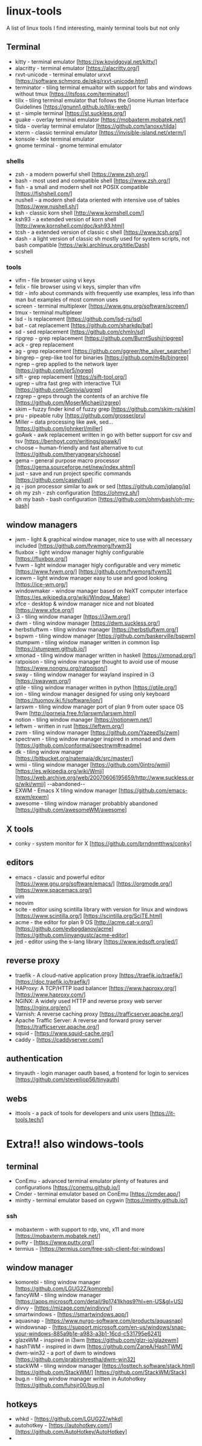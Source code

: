 # linux-tools
A list of linux tools I find interesting, mainly terminal tools but not only

## Terminal

* kitty - terminal emulator [https://sw.kovidgoyal.net/kitty/]
* alacritty - terminal emulator [https://alacritty.org/]
* rxvt-unicode - terminal emulator urxvt [https://software.schmorp.de/pkg/rxvt-unicode.html]
* terminator - tiling terminal emualtor with support for tabs and windows without tmux [https://itsfoss.com/terminator/]
* tilix - tiling terminal emulator that follows the Gnome Human Interface Guidelines [https://gnunn1.github.io/tilix-web/]
* st - simple terminal [https://st.suckless.org/]
* guake - overlay terminal emulator [https://mobaxterm.mobatek.net/]
* tilda - overlay terminal emulator [https://github.com/lanoxx/tilda]
* xterm - classic terminal emulator [https://invisible-island.net/xterm/]
* konsole - kde terminal emulator
* gnome terminal - gnome terminal emulator

### shells

* zsh - a modern powerful shell [https://www.zsh.org/]
* bash - most used and compatible shell [https://www.zsh.org/]
* fish - a small and modern shell not POSIX compatible [https://fishshell.com/]
* nushell - a modern shell data oriented with intensive use of tables [https://www.nushell.sh/]
* ksh - classic korn shell [http://www.kornshell.com/]
* ksh93 - a extended version of korn shell [http://www.kornshell.com/doc/ksh93.html]
* tcsh - a extended version of classic c shell [https://www.tcsh.org/]
* dash - a light version of classic sh mostly used for system scripts, not bash compatible [https://wiki.archlinux.org/title/Dash]
* scshell

### tools

* vifm  - file browser using vi keys
* felix - file browser using vi keys, simpler than vifm
* tldr  - info about commands with frequently use examples, less info than man but examples of most common uses
* screen - terminal multiplexer [https://www.gnu.org/software/screen/]
* tmux - terminal multiplexer
* lsd - ls replacement [https://github.com/lsd-rs/lsd]
* bat - cat replacement [https://github.com/sharkdp/bat]
* sd - sed replacement [https://github.com/chmln/sd]
* ripgrep - grep replacement [https://github.com/BurntSushi/ripgrep]
* ack - grep replacement
* ag - grep replacement [https://github.com/ggreer/the_silver_searcher]
* bingrep – grep-like tool for binaries [https://github.com/m4b/bingrep]
* ngrep – grep applied to the network layer [https://github.com/jpr5/ngrep]
* sift - grep replacement [https://sift-tool.org/]
* ugrep – ultra fast grep with interactive TUI [https://github.com/Genivia/ugrep]
* rzgrep – greps through the contents of an archive file  [https://github.com/MoserMichael/rzgrep]
* skim – fuzzy finder kind of fuzzy grep [https://github.com/skim-rs/skim]
* pru - pipeable ruby [https://github.com/grosser/pru]
* Miller – data processing like awk, sed... [https://github.com/johnkerl/miller]
* goAwk - awk replacement written in go with better support for csv and tsv [https://benhoyt.com/writings/goawk/]
* choose – human-friendly and fast alternative to cut [https://github.com/theryangeary/choose]
* gema – general purpose macro processor [https://gema.sourceforge.net/new/index.shtml]
* just - save and run project specific commands [https://github.com/casey/just]
* jq - json processor similar to awk or sed [https://github.com/jqlang/jq]
* oh my zsh - zsh configuration [https://ohmyz.sh/]
* oh my bash - bash configuration [https://github.com/ohmybash/oh-my-bash]

## window managers

* jwm - light & graphical window manager, nice to use with all necessary included  [https://github.com/fvwmorg/fvwm3]
* fluxbox - light window manager highly configurable [https://fluxbox.org/]
* fvwm - light window manager higly configurable and very mimetic  [https://www.fvwm.org/]  [https://github.com/fvwmorg/fvwm3]
* icewm - light window manager easy to use and good looking [https://ice-wm.org/]
* windowmaker - window manager based on NeXT computer interface [https://es.wikipedia.org/wiki/Window_Maker]
* xfce - desktop & window manager nice and not bloated [https://www.xfce.org/]
* i3 - tiling window manager [https://i3wm.org/]
* dwm - tiling window manager [https://dwm.suckless.org/]
* herbstluftwm - tiling window manager [https://herbstluftwm.org/]
* bspwm - tiling window manager [https://github.com/baskerville/bspwm]
* stumpwm - tiling window manager written in common lisp [https://stumpwm.github.io/]
* xmonad - tiling window manager written in haskell [https://xmonad.org/]
* ratpoison - tiling window manager thought to avoid use of mouse [https://www.nongnu.org/ratpoison/]
* sway - tiling window manager for wayland inspired in i3 [https://swaywm.org/]
* qtile - tiling window manager written in python [https://qtile.org/]
* ion - tiling window manager designed for using only keyboard [https://tuomov.iki.fi/software/ion/]
* larswm - tiling window manager port of plan 9 from outer space OS 9wm [http://porneia.free.fr/larswm/larswm.html]
* notion - tiling window manager [https://notionwm.net/]
* leftwm - written in rust [https://leftwm.org/]
* zwm - tiling window manager [https://github.com/Yazeed1s/zwm]
* spectrwm - tiling window manager inspired in xmonad and dwm [https://github.com/conformal/spectrwm#readme]
* dk - tiling window manager [https://bitbucket.org/natemaia/dk/src/master/]
* wmii - tiling window manager [https://github.com/0intro/wmii] [https://es.wikipedia.org/wiki/Wmii] [https://web.archive.org/web/20070606195659/http://www.suckless.org/wiki/wmii] --abandoned--
* EXWM - Emacs X tiling window manager [https://github.com/emacs-exwm/exwm]
* awesome - tiling window manager probabbly abandoned [https://github.com/awesomeWM/awesome] 

## X tools

* conky - system monitor for X [https://github.com/brndnmtthws/conky]

## editors

* emacs - classic and powerful editor [https://www.gnu.org/software/emacs/] [https://orgmode.org/] [https://www.spacemacs.org/] 
* vim
* neovim
* scite - editor using scintilla library with version for linux and windows [https://www.scintilla.org/] [https://scintilla.org/SciTE.html]
* acme - the editor for plan 9 OS [http://acme.cat-v.org/] [https://github.com/evbogdanov/acme] [https://github.com/jinyangustc/acme-editor]
* jed - editor using the s-lang library [https://www.jedsoft.org/jed/]

## reverse proxy

* traefik - A cloud-native application proxy [https://traefik.io/traefik/] [https://doc.traefik.io/traefik/]
* HAProxy: A TCP/HTTP load balancer [https://www.haproxy.org/] [https://www.haproxy.com/]
* NGINX: A widely used HTTP and reverse proxy web server [https://nginx.org/en/]
* Varnish: A reverse caching proxy [https://trafficserver.apache.org/]
* Apache Traffic Server: A reverse and forward proxy server [https://trafficserver.apache.org/]
* squid - [https://www.squid-cache.org/]
* caddy - [https://caddyserver.com/]

## authentication

* tinyauth - login manager oauth based, a frontend for login to services [https://github.com/steveiliop56/tinyauth]

## webs

* ittools - a pack of tools for developers and unix users [https://it-tools.tech/]

# Extra!!  also windows-tools 

## terminal

* ConEmu - advanced terminal emulator plenty of features and configurations  [https://conemu.github.io/]
* Cmder - terminal emulator based on ConEmu [https://cmder.app/]
* mintty -  terminal emulator based on cygwin  [https://mintty.github.io/]

### ssh

* mobaxterm - with support to rdp, vnc, x11 and more [https://mobaxterm.mobatek.net/]
* putty  -  [https://www.putty.org/]
* termius - [https://termius.com/free-ssh-client-for-windows]

## window manager

* komorebi - tiling window manager [https://github.com/LGUG2Z/komorebi]
* fancyWM - tiling window manager [https://apps.microsoft.com/detail/9p1741lkhqs9?hl=en-US&gl=US]
* divvy - [https://mizage.com/windivvy/]
* smartwindows - [https://smartwindows.app/]
* aquasnap - [https://www.nurgo-software.com/products/aquasnap]
* windowsnap - [https://support.microsoft.com/en-us/windows/snap-your-windows-885a9b1e-a983-a3b1-16cd-c531795e6241]
* glazeWM - inspired in i3wm [https://github.com/glzr-io/glazewm]
* hashTWM - inspired in dwm [https://github.com/ZaneA/HashTWM]
* dwm-win32 - a port of dwm to windows [https://github.com/prabirshrestha/dwm-win32]
* stackWM - tiling window manager [https://losttech.software/stack.html] [https://github.com/StackWM/] [https://github.com/StackWM/Stack]
* bug.n - tiling window manager written in Autohotkey [https://github.com/fuhsjr00/bug.n]

## hotkeys

* whkd - [https://github.com/LGUG2Z/whkd]
* autohotkey - [https://autohotkey.com/] [https://github.com/AutoHotkey/AutoHotkey]
* 
